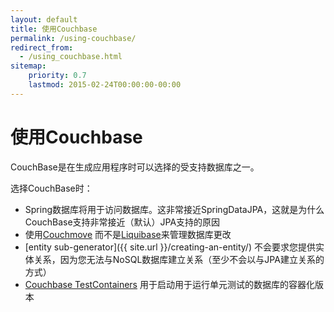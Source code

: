 ```yaml
---
layout: default
title: 使用Couchbase
permalink: /using-couchbase/
redirect_from:
  - /using_couchbase.html
sitemap:
    priority: 0.7
    lastmod: 2015-02-24T00:00:00-00:00
---
```


# <i class="fa fa-database"></i> 使用Couchbase

CouchBase是在生成应用程序时可以选择的受支持数据库之一。

选择CouchBase时：

*   Spring数据库将用于访问数据库。这非常接近SpringDataJPA，这就是为什么CouchBase支持非常接近（默认）JPA支持的原因
*   使用[Couchmove](https://github.com/differentway/couchmove) 而不是[Liquibase](http://www.liquibase.org/)来管理数据库更改
*   [entity sub-generator]({{ site.url }}/creating-an-entity/) 不会要求您提供实体关系，因为您无法与NoSQL数据库建立关系（至少不会以与JPA建立关系的方式）
*   [Couchbase TestContainers](https://github.com/differentway/testcontainers-java-module-couchbase) 用于启动用于运行单元测试的数据库的容器化版本

<br/><br/><br/><br/><br/><br/><br/><br/><br/><br/>
